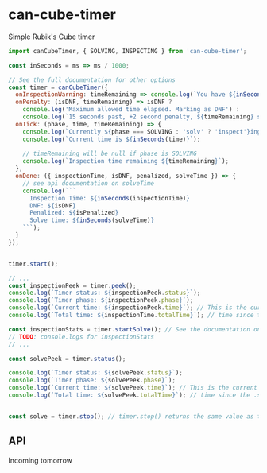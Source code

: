 # can-cube-timer
Simple Rubik's Cube timer


```javascript
import canCubeTimer, { SOLVING, INSPECTING } from 'can-cube-timer';

const inSeconds = ms => ms / 1000;

// See the full documentation for other options
const timer = canCubeTimer({
  onInspectionWarning: timeRemaining => console.log(`You have ${inSeconds(timeRemaining)} seconds remaining!`),
  onPenalty: (isDNF, timeRemaining) => isDNF ? 
    console.log('Maximum allowed time elapsed. Marking as DNF') :
    console.log(`15 seconds past, +2 second penalty, ${timeRemaining} seconds remaining until inspection end`,
  onTick: (phase, time, timeRemaining) => {
    console.log(`Currently ${phase === SOLVING : 'solv' ? 'inspect'}ing!`);
    console.log(`Current time is ${inSeconds(time)}`);
    
    // timeRemaining will be null if phase is SOLVING
    console.log(`Inspection time remaining ${timeRemaining}`);
  },
  onDone: ({ inspectionTime, isDNF, penalized, solveTime }) => {
    // see api documentation on solveTime
    console.log(```
      Inspection Time: ${inSeconds(inspectionTime)}
      DNF: ${isDNF}
      Penalized: ${isPenalized}
      Solve time: ${inSeconds(solveTime)}
    ```);
  }
});


timer.start();

// ...
const inspectionPeek = timer.peek();
console.log(`Timer status: ${inspectionPeek.status}`);
console.log(`Timer phase: ${inspectionPeek.phase}`);
console.log(`Current time: ${inspectionPeek.time}`); // This is the current time of the current phase.`);
console.log(`Total time: ${inspectionTime.totalTime}`); // time since the .start() call

const inspectionStats = timer.startSolve(); // See the documentation on .start() and .startSolve();
// TODO: console.logs for inspectionStats
// ...

const solvePeek = timer.status();

console.log(`Timer status: ${solvePeek.status}`);
console.log(`Timer phase: ${solvePeek.phase}`);
console.log(`Current time: ${solvePeek.time}`); // This is the current time of the current phase.`);
console.log(`Total time: ${solvePeek.totalTime}`); // time since the .start() call


const solve = timer.stop(); // timer.stop() returns the same value as the 'done' event listeners


```

## API
Incoming tomorrow

